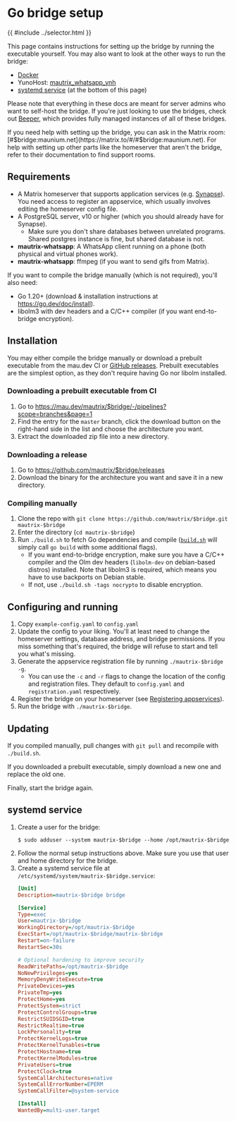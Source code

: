 # Go bridge setup

{{ #include ../selector.html }}

<p class="bridge-filter" bridges="gmessages" bridge-no-generic style="display: none">
  <strong>
    The Google Messages bridge should be mostly functional, but it is still in
    early development and therefore will have bugs and may get breaking changes.
  </strong>
</p>

This page contains instructions for setting up the bridge by running the
executable yourself. You may also want to look at the other ways to run
the bridge:

* [Docker](../general/docker-setup.md)
* <span class="bridge-filter" bridges="whatsapp"></span> YunoHost:
  <a href="https://github.com/YunoHost-Apps/mautrix_whatsapp_ynh">mautrix_whatsapp_ynh<span class="bridge-filter" bridges="whatsapp"></span></a>
* [systemd service](#systemd-service) (at the bottom of this page)

Please note that everything in these docs are meant for server admins who want
to self-host the bridge. If you're just looking to use the bridges, check out
[Beeper], which provides fully managed instances of all of these bridges.

[Beeper]: https://www.beeper.com/

If you need help with setting up the bridge, you can ask in the Matrix room:
[#$bridge:maunium.net](https://matrix.to/#/#$bridge:maunium.net). For help with
setting up other parts like the homeserver that aren't the bridge, refer to
their documentation to find support rooms.

## Requirements
* A Matrix homeserver that supports application services (e.g. [Synapse](https://github.com/matrix-org/synapse)).
  You need access to register an appservice, which usually involves editing the homeserver config file.
* A PostgreSQL server, v10 or higher (which you should already have for Synapse).
  * Make sure you don't share databases between unrelated programs.
    Shared postgres instance is fine, but shared database is not.
* <span class="bridge-filter" bridges="whatsapp">**mautrix-whatsapp**: </span>
  A WhatsApp client running on a phone (both physical and virtual phones work).
* <span class="bridge-filter" bridges="whatsapp">**mautrix-whatsapp**: </span>
  ffmpeg (if you want to send gifs from Matrix).

If you want to compile the bridge manually (which is not required), you'll also need:

* Go 1.20+ (download & installation instructions at <https://go.dev/doc/install>).
* libolm3 with dev headers and a C/C++ compiler (if you want end-to-bridge encryption).

## Installation
You may either compile the bridge manually or download a prebuilt executable
from the mau.dev CI or [GitHub releases](https://github.com/mautrix/$bridge/releases).
Prebuilt executables are the simplest option, as they don't require having Go
nor libolm installed.

### Downloading a prebuilt executable from CI
1. Go to <https://mau.dev/mautrix/$bridge/-/pipelines?scope=branches&page=1>
2. Find the entry for the `master` branch, click the download button on the
   right-hand side in the list and choose the architecture you want.
3. Extract the downloaded zip file into a new directory.

### Downloading a release
1. Go to <https://github.com/mautrix/$bridge/releases>
2. Download the binary for the architecture you want and save it in a new
   directory.

### Compiling manually
1. Clone the repo with `git clone https://github.com/mautrix/$bridge.git mautrix-$bridge`
2. Enter the directory (`cd mautrix-$bridge`)
3. Run `./build.sh` to fetch Go dependencies and compile
   ([`build.sh`] will simply call `go build` with some additional flags).
   * If you want end-to-bridge encryption, make sure you have a C/C++ compiler
     and the Olm dev headers (`libolm-dev` on debian-based distros) installed.
     Note that libolm3 is required, which means you have to use backports on
     Debian stable.
   * If not, use `./build.sh -tags nocrypto` to disable encryption.

[`build.sh`]: https://github.com/mautrix/$bridge/blob/master/build.sh

## Configuring and running
1. Copy `example-config.yaml` to `config.yaml`
2. Update the config to your liking. You'll at least need to change the
   homeserver settings, database address, and bridge permissions. If you miss
   something that's required, the bridge will refuse to start and tell you
   what's missing.
3. Generate the appservice registration file by running `./mautrix-$bridge -g`.
   * You can use the `-c` and `-r` flags to change the location of the config
     and registration files. They default to `config.yaml` and
     `registration.yaml` respectively.
4. Register the bridge on your homeserver (see [Registering appservices]).
5. Run the bridge with `./mautrix-$bridge`.

[Registering appservices]: ../general/registering-appservices.md

## Updating
If you compiled manually, pull changes with `git pull` and recompile with
`./build.sh`.

If you downloaded a prebuilt executable, simply download a new one and replace
the old one.

Finally, start the bridge again.

## systemd service
1. Create a user for the bridge:
   ```shell
   $ sudo adduser --system mautrix-$bridge --home /opt/mautrix-$bridge
   ```
2. Follow the normal setup instructions above.
   Make sure you use that user and home directory for the bridge.
4. Create a systemd service file at `/etc/systemd/system/mautrix-$bridge.service`:
   ```ini
   [Unit]
   Description=mautrix-$bridge bridge
   
   [Service]
   Type=exec
   User=mautrix-$bridge
   WorkingDirectory=/opt/mautrix-$bridge
   ExecStart=/opt/mautrix-$bridge/mautrix-$bridge
   Restart=on-failure
   RestartSec=30s
   
   # Optional hardening to improve security
   ReadWritePaths=/opt/mautrix-$bridge
   NoNewPrivileges=yes
   MemoryDenyWriteExecute=true
   PrivateDevices=yes
   PrivateTmp=yes
   ProtectHome=yes
   ProtectSystem=strict
   ProtectControlGroups=true
   RestrictSUIDSGID=true
   RestrictRealtime=true
   LockPersonality=true
   ProtectKernelLogs=true
   ProtectKernelTunables=true
   ProtectHostname=true
   ProtectKernelModules=true
   PrivateUsers=true
   ProtectClock=true
   SystemCallArchitectures=native
   SystemCallErrorNumber=EPERM
   SystemCallFilter=@system-service
   
   [Install]
   WantedBy=multi-user.target
   ```
